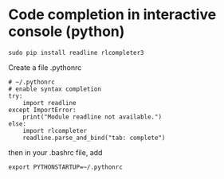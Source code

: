


# Code completion in interactive console (python)

```
sudo pip install readline rlcompleter3
```
Create a file .pythonrc
```
# ~/.pythonrc
# enable syntax completion
try:
    import readline
except ImportError:
    print("Module readline not available.")
else:
    import rlcompleter
    readline.parse_and_bind("tab: complete")
```
then in your .bashrc file, add

```
export PYTHONSTARTUP=~/.pythonrc
```
